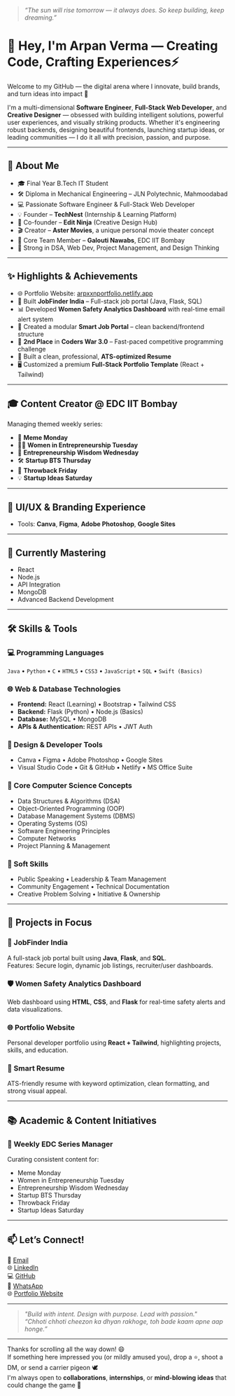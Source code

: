 > _“The sun will rise tomorrow — it always does. So keep building, keep dreaming.”_

# 👋 Hey, I'm Arpan Verma — Creating Code, Crafting Experiences⚡  
Welcome to my GitHub — the digital arena where I innovate, build brands, and turn ideas into impact 🚀

I'm a multi-dimensional **Software Engineer**, **Full-Stack Web Developer**, and **Creative Designer** — obsessed with building intelligent solutions, powerful user experiences, and visually striking products. Whether it's engineering robust backends, designing beautiful frontends, launching startup ideas, or leading communities — I do it all with precision, passion, and purpose.

---

## 🧩 About Me
- 🎓 Final Year B.Tech IT Student  
- 🛠️ Diploma in Mechanical Engineering – JLN Polytechnic, Mahmoodabad  
- 💻 Passionate Software Engineer & Full-Stack Web Developer  
- 💡 Founder – **TechNest** (Internship & Learning Platform)  
- 🎨 Co-founder – **Edit Ninja** (Creative Design Hub)  
- 🎬 Creator – **Aster Movies**, a unique personal movie theater concept  
- 🚀 Core Team Member – **Galouti Nawabs**, EDC IIT Bombay  
- 🧠 Strong in DSA, Web Dev, Project Management, and Design Thinking  

---

## ✨ Highlights & Achievements
- 🌐 Portfolio Website: [arpxxnportfolio.netlify.app](https://arpxxnportfolio.netlify.app)  
- 🔧 Built **JobFinder India** – Full-stack job portal (Java, Flask, SQL)    
- 📊 Developed **Women Safety Analytics Dashboard** with real-time email alert system  
- 🧠 Created a modular **Smart Job Portal** – clean backend/frontend structure  
- 🥈 **2nd Place** in **Coders War 3.0** – Fast-paced competitive programming challenge  
- 📄 Built a clean, professional, **ATS-optimized Resume**  
- 🖥️ Customized a premium **Full-Stack Portfolio Template** (React + Tailwind)  

---

## 🎓 Content Creator @ EDC IIT Bombay  
Managing themed weekly series:  
- 📅 **Meme Monday**  
- 👩‍💼 **Women in Entrepreneurship Tuesday**  
- 📘 **Entrepreneurship Wisdom Wednesday**  
- 🛠 **Startup BTS Thursday**  
- 📸 **Throwback Friday**  
- 💡 **Startup Ideas Saturday**

---

## 🎨 UI/UX & Branding Experience  
- Tools: **Canva**, **Figma**, **Adobe Photoshop**, **Google Sites**

---

## 🎯 Currently Mastering  
- React  
- Node.js  
- API Integration  
- MongoDB  
- Advanced Backend Development  

---

## 🛠 Skills & Tools

### 💻 Programming Languages  
`Java` • `Python` • `C` • `HTML5` • `CSS3` • `JavaScript` • `SQL` • `Swift (Basics)`

### 🌐 Web & Database Technologies  
- **Frontend:** React (Learning) • Bootstrap • Tailwind CSS  
- **Backend:** Flask (Python) • Node.js (Basics)  
- **Database:** MySQL • MongoDB  
- **APIs & Authentication:** REST APIs • JWT Auth

### 🎨 Design & Developer Tools  
- Canva • Figma • Adobe Photoshop • Google Sites  
- Visual Studio Code • Git & GitHub • Netlify • MS Office Suite

### 🧠 Core Computer Science Concepts  
- Data Structures & Algorithms (DSA)  
- Object-Oriented Programming (OOP)  
- Database Management Systems (DBMS)  
- Operating Systems (OS)  
- Software Engineering Principles  
- Computer Networks  
- Project Planning & Management

### 💬 Soft Skills  
- Public Speaking • Leadership & Team Management  
- Community Engagement • Technical Documentation  
- Creative Problem Solving • Initiative & Ownership

---


## 🚀 Projects in Focus

### 🔎 JobFinder India  
A full-stack job portal built using **Java**, **Flask**, and **SQL**.  
Features: Secure login, dynamic job listings, recruiter/user dashboards.

### 🛡 Women Safety Analytics Dashboard  
Web dashboard using **HTML**, **CSS**, and **Flask** for real-time safety alerts and data visualizations.

### 🌐 Portfolio Website  
Personal developer portfolio using **React + Tailwind**, highlighting projects, skills, and education.

### 📄 Smart Resume  
ATS-friendly resume with keyword optimization, clean formatting, and strong visual appeal.

---

## 📚 Academic & Content Initiatives

### 🧾 Weekly EDC Series Manager  
Curating consistent content for:
- Meme Monday  
- Women in Entrepreneurship Tuesday  
- Entrepreneurship Wisdom Wednesday  
- Startup BTS Thursday  
- Throwback Friday  
- Startup Ideas Saturday  

---

## 📫 Let’s Connect!
📧 [Email](mailto:officialarpan@outlook.com)  
🌐 [LinkedIn](https://www.linkedin.com)  
💻 [GitHub](https://github.com/madhaxoor)  
📱 [WhatsApp](https://wa.me/8009180031)  
🌐 [Portfolio Website](https://arpxxnportfolio.netlify.app)

---

> _"Build with intent. Design with purpose. Lead with passion."_  
> _“Chhoti chhoti cheezon ka dhyan rakhoge, toh bade kaam apne aap honge.”_

---

Thanks for scrolling all the way down! 😄  
If something here impressed you (or mildly amused you), drop a ⭐, shoot a DM, or send a carrier pigeon 🕊  
I'm always open to **collaborations**, **internships**, or **mind-blowing ideas** that could change the game 🚀
